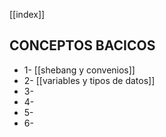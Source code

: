 [[index]]

## CONCEPTOS BACICOS
- 1- [[shebang y convenios]]
- 2- [[variables y tipos de datos]]
- 3- 
- 4- 
- 5- 
- 6- 











